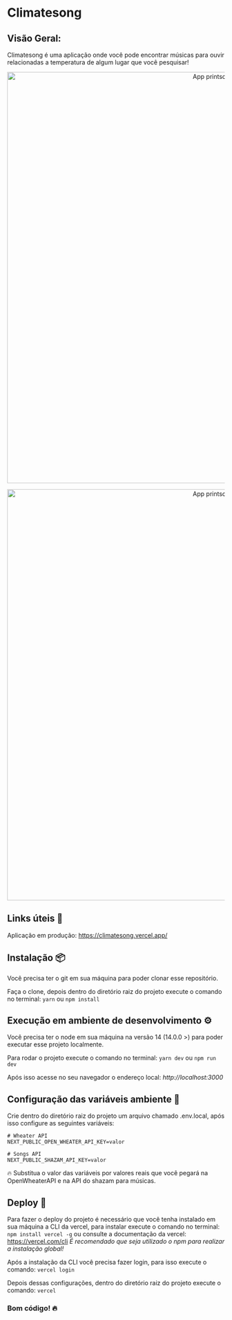 # Climatesong

## Visão Geral:

Climatesong é uma aplicação onde você pode encontrar músicas para ouvir relacionadas a temperatura de algum lugar que você pesquisar!

<p align="center" >
    <img alt="App printscreen" width="950" src="https://user-images.githubusercontent.com/66370674/136645105-b21f5e93-c4b4-4b84-8f0d-163f82ebdb1d.PNG"/>
</p>

<p align="center" >
    <img alt="App printscreen" width="950" src="https://user-images.githubusercontent.com/66370674/136645142-06dd395a-9c68-483c-bfaf-947a1a2211cc.PNG"/>
</p>

## Links úteis 🔗

Aplicação em produção: https://climatesong.vercel.app/ </br>

## Instalação 📦

Você precisa ter o git em sua máquina para poder clonar esse repositório.

Faça o clone, depois dentro do diretório raiz do projeto execute o comando no terminal:
`yarn` ou `npm install`

## Execução em ambiente de desenvolvimento ⚙️

Você precisa ter o node em sua máquina na versão 14 (14.0.0 >) para poder executar esse projeto localmente.

Para rodar o projeto execute o comando no terminal:
`yarn dev` ou `npm run dev`

Após isso acesse no seu navegador o endereço local:
_http://localhost:3000_

## Configuração das variáveis ambiente 🔐

Crie dentro do diretório raiz do projeto um arquivo chamado .env.local, após isso configure as seguintes variáveis:

```
# Wheater API
NEXT_PUBLIC_OPEN_WHEATER_API_KEY=valor

# Songs API
NEXT_PUBLIC_SHAZAM_API_KEY=valor
```

🔥 Substitua o valor das variáveis por valores reais que você pegará na OpenWheaterAPI e na API do shazam para músicas.

## Deploy 🚀

Para fazer o deploy do projeto é necessário que você tenha instalado em sua máquina a CLI da vercel, para instalar execute o comando no terminal:
`npm install vercel -g` ou consulte a documentação da vercel: https://vercel.com/cli
_É recomendado que seja utilizado o npm para realizar a instalação global!_

Após a instalação da CLI você precisa fazer login, para isso execute o comando:
`vercel login`

Depois dessas configurações, dentro do diretório raiz do projeto execute o comando:
`vercel`

### Bom código! 🔥
